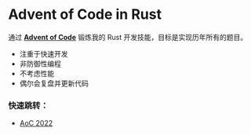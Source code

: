 # Advent of Code in Rust

通过 **[Advent of Code](https://adventofcode.com/)** 锻炼我的 Rust 开发技能，目标是实现历年所有的题目。

- 注重于快速开发
- 非防御性编程
- 不考虑性能
- 偶尔会复盘并更新代码

### 快速跳转：

- [AoC 2022](src/aoc_2022)
